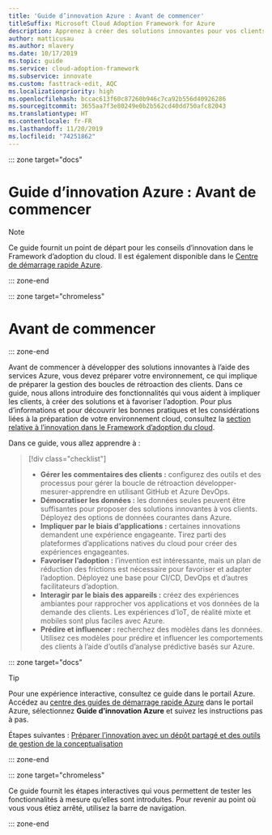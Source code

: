```yaml
---
title: 'Guide d’innovation Azure : Avant de commencer'
titleSuffix: Microsoft Cloud Adoption Framework for Azure
description: Apprenez à créer des solutions innovantes pour vos clients avec Azure.
author: matticusau
ms.author: mlavery
ms.date: 10/17/2019
ms.topic: guide
ms.service: cloud-adoption-framework
ms.subservice: innovate
ms.custom: fasttrack-edit, AQC
ms.localizationpriority: high
ms.openlocfilehash: bccac613f60c87260b946c7ca92b556d40926286
ms.sourcegitcommit: 3655aa7f3e80249e0b2b562cd40dd750afc82043
ms.translationtype: HT
ms.contentlocale: fr-FR
ms.lasthandoff: 11/20/2019
ms.locfileid: "74251862"
---
```

::: zone target="docs"

# <a name="azure-innovation-guide-before-you-start"></a>Guide d’innovation Azure : Avant de commencer

> [!NOTE]
> Ce guide fournit un point de départ pour les conseils d’innovation dans le Framework d’adoption du cloud. Il est également disponible dans le [Centre de démarrage rapide Azure](https://portal.azure.com/?feature.quickstart=true#blade/Microsoft_Azure_Resources/QuickstartCenterBlade).

::: zone-end

::: zone target="chromeless"

# <a name="before-you-start"></a>Avant de commencer

::: zone-end

Avant de commencer à développer des solutions innovantes à l’aide des services Azure, vous devez préparer votre environnement, ce qui implique de préparer la gestion des boucles de rétroaction des clients. Dans ce guide, nous allons introduire des fonctionnalités qui vous aident à impliquer les clients, à créer des solutions et à favoriser l’adoption. Pour plus d’informations et pour découvrir les bonnes pratiques et les considérations liées à la préparation de votre environnement cloud, consultez la [section relative à l’innovation dans le Framework d’adoption du cloud](../index.md).

Dans ce guide, vous allez apprendre à :

> [!div class="checklist"]
>
> - **Gérer les commentaires des clients :** configurez des outils et des processus pour gérer la boucle de rétroaction développer-mesurer-apprendre en utilisant GitHub et Azure DevOps.
> - **Démocratiser les données :** les données seules peuvent être suffisantes pour proposer des solutions innovantes à vos clients. Déployez des options de données courantes dans Azure.
> - **Impliquer par le biais d’applications :** certaines innovations demandent une expérience engageante. Tirez parti des plateformes d’applications natives du cloud pour créer des expériences engageantes.
> - **Favoriser l’adoption :** l’invention est intéressante, mais un plan de réduction des frictions est nécessaire pour favoriser et adapter l’adoption. Déployez une base pour CI/CD, DevOps et d’autres facilitateurs d’adoption.
> - **Interagir par le biais des appareils :** créez des expériences ambiantes pour rapprocher vos applications et vos données de la demande des clients. Les expériences d’IoT, de réalité mixte et mobiles sont plus faciles avec Azure.
> - **Prédire et influencer :** recherchez des modèles dans les données. Utilisez ces modèles pour prédire et influencer les comportements des clients à l’aide d’outils d’analyse prédictive basés sur Azure.

::: zone target="docs"

> [!TIP]
> Pour une expérience interactive, consultez ce guide dans le portail Azure. Accédez au [centre des guides de démarrage rapide Azure](https://portal.azure.com/?feature.quickstart=true#blade/Microsoft_Azure_Resources/QuickstartCenterBlade) dans le portail Azure, sélectionnez **Guide d’innovation Azure** et suivez les instructions pas à pas.

Étapes suivantes : [Préparer l’innovation avec un dépôt partagé et des outils de gestion de la conceptualisation](./adoption.md)

::: zone-end

::: zone target="chromeless"

Ce guide fournit les étapes interactives qui vous permettent de tester les fonctionnalités à mesure qu’elles sont introduites. Pour revenir au point où vous vous étiez arrêté, utilisez la barre de navigation.

::: zone-end
